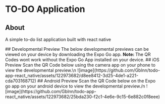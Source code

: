 ﻿# TO-DO Application
 ## About
 <p>A simple to-do list application built with react native</p>
 ## Developmental Preview
 The below developmental previews can be viewed on your device by downloading the Expo Go app. <strong>Note: </strong> The QR Codes wont work without the Expo Go App installed on your device.
 ## iOS Preview
 Scan the QR Code below using the camera app on your phone to view the developmental preview.\n
 ![image](https://github.com/Gblnn/todo-app-react_native/assets/122973682/d8ee8412-3d25-4de1-a221-cda703168712)
 ## Android Preview
 Scan the QR Code below on the Expo go app on your android device to view the developmental preview./n
 ![image](https://github.com/Gblnn/todo-app-react_native/assets/122973682/25bda230-f2c1-4e6e-9c15-6e882c0f8eee)


